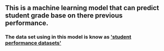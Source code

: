 ## This is a machine learning model that can predict student grade base on there previous performance.
### The data set using in this model is know as ['student performance datasets'](https://archive.ics.uci.edu/ml/datasets/student+performance)
